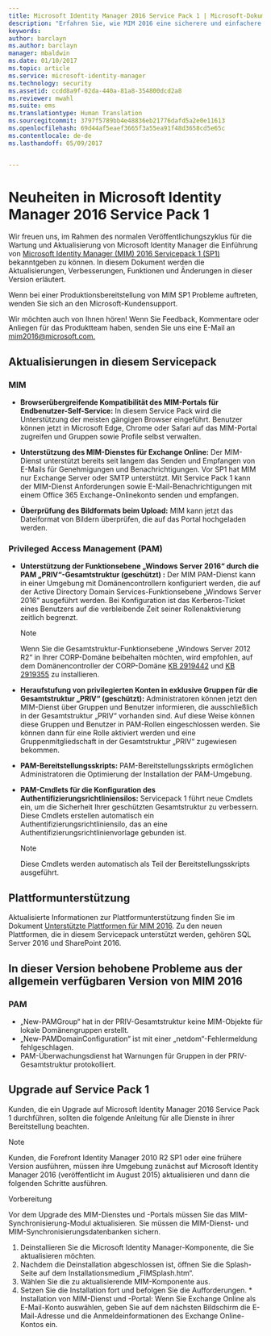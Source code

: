 ```yaml
---
title: Microsoft Identity Manager 2016 Service Pack 1 | Microsoft-Dokumentation
description: "Erfahren Sie, wie MIM 2016 eine sicherere und einfachere Erfahrung bei der Identitätsverwaltung in der Cloud und lokal bietet."
keywords: 
author: barclayn
ms.author: barclayn
manager: mbaldwin
ms.date: 01/10/2017
ms.topic: article
ms.service: microsoft-identity-manager
ms.technology: security
ms.assetid: ccdd8a9f-02da-440a-81a8-354800dcd2a8
ms.reviewer: mwahl
ms.suite: ems
ms.translationtype: Human Translation
ms.sourcegitcommit: 3797f5789bb4e48836eb21776dafd5a2e0e11613
ms.openlocfilehash: 69d44af5eaef3665f3a55ea91f48d3658cd5e65c
ms.contentlocale: de-de
ms.lasthandoff: 05/09/2017


---
```

# <a name="whats-new-for-microsoft-identity-manager-2016-service-pack-1"></a>Neuheiten in Microsoft Identity Manager 2016 Service Pack 1 #

Wir freuen uns, im Rahmen des normalen Veröffentlichungszyklus für die Wartung und Aktualisierung von Microsoft Identity Manager die Einführung von [Microsoft Identity Manager (MIM) 2016 Servicepack 1 (SP1)](https://msdn.microsoft.com/subscriptions/downloads/?fileid=70212#searchTerm=&Languages=en&PageSize=10&PageIndex=0&FileId=70212) bekanntgeben zu können. In diesem Dokument werden die Aktualisierungen, Verbesserungen, Funktionen und Änderungen in dieser Version erläutert.

Wenn bei einer Produktionsbereitstellung von MIM SP1 Probleme auftreten, wenden Sie sich an den Microsoft-Kundensupport.

Wir möchten auch von Ihnen hören! Wenn Sie Feedback, Kommentare oder Anliegen für das Produktteam haben, senden Sie uns eine E-Mail an [mim2016@microsoft.com.](mailto:mim2016@microsoft.com)



## <a name="updates-in-this-service-pack"></a>Aktualisierungen in diesem Servicepack #

### <a name="mim"></a>MIM

- **Browserübergreifende Kompatibilität des MIM-Portals für Endbenutzer-Self-Service:** In diesem Service Pack wird die Unterstützung der meisten gängigen Browser eingeführt. Benutzer können jetzt in Microsoft Edge, Chrome oder Safari auf das MIM-Portal zugreifen und Gruppen sowie Profile selbst verwalten.

- **Unterstützung des MIM-Dienstes für Exchange Online:** Der MIM-Dienst unterstützt bereits seit langem das Senden und Empfangen von E-Mails für Genehmigungen und Benachrichtigungen. Vor SP1 hat MIM nur Exchange Server oder SMTP unterstützt. Mit Service Pack 1 kann der MIM-Dienst Anforderungen sowie E-Mail-Benachrichtigungen mit einem Office 365 Exchange-Onlinekonto senden und empfangen.

- **Überprüfung des Bildformats beim Upload:** MIM kann jetzt das Dateiformat von Bildern überprüfen, die auf das Portal hochgeladen werden.

### <a name="privileged-access-managementpam"></a>Privileged Access Management (PAM)

- **Unterstützung der Funktionsebene „Windows Server 2016“ durch die PAM „PRIV“-Gesamtstruktur (geschützt) :** Der MIM PAM-Dienst kann in einer Umgebung mit Domänencontrollern konfiguriert werden, die auf der Active Directory Domain Services-Funktionsebene „Windows Server 2016“ ausgeführt werden. Bei Konfiguration ist das Kerberos-Ticket eines Benutzers auf die verbleibende Zeit seiner Rollenaktivierung zeitlich begrenzt.

    >[!Note]
    Wenn Sie die Gesamtstruktur-Funktionsebene „Windows Server 2012 R2“ in Ihrer CORP-Domäne beibehalten möchten, wird empfohlen, auf dem Domänencontroller der CORP-Domäne [KB 2919442](https://support.microsoft.com/en-us/kb/2919442) und [KB 2919355](https://support.microsoft.com/en-us/kb/2919355) zu installieren.

- **Heraufstufung von privilegierten Konten in exklusive Gruppen für die Gesamtstruktur „PRIV“ (geschützt):** Administratoren können jetzt den MIM-Dienst über Gruppen und Benutzer informieren, die ausschließlich in der Gesamtstruktur „PRIV“ vorhanden sind. Auf diese Weise können diese Gruppen und Benutzer in PAM-Rollen eingeschlossen werden.  Sie können dann für eine Rolle aktiviert werden und eine Gruppenmitgliedschaft in der Gesamtstruktur „PRIV“ zugewiesen bekommen.

- **PAM-Bereitstellungsskripts:** PAM-Bereitstellungsskripts ermöglichen Administratoren die Optimierung der Installation der PAM-Umgebung.

- **PAM-Cmdlets für die Konfiguration des Authentifizierungsrichtliniensilos:** Servicepack 1 führt neue Cmdlets ein, um die Sicherheit Ihrer geschützten Gesamtstruktur zu verbessern. Diese Cmdlets erstellen automatisch ein Authentifizierungsrichtliniensilo, das an eine Authentifizierungsrichtlinienvorlage gebunden ist.

    >[!Note]
    Diese Cmdlets werden automatisch als Teil der Bereitstellungsskripts ausgeführt.


## <a name="platform-support"></a>Plattformunterstützung
Aktualisierte Informationen zur Plattformunterstützung finden Sie im Dokument [Unterstützte Plattformen für MIM 2016](microsoft-identity-manager-2016-supported-platforms.md).  Zu den neuen Plattformen, die in diesem Servicepack unterstützt werden, gehören SQL Server 2016 und SharePoint 2016.

## <a name="issues-fixed-in-this-release-from-mim-2016-general-availability"></a>In dieser Version behobene Probleme aus der allgemein verfügbaren Version von MIM 2016

### <a name="pam"></a>PAM
- „New-PAMGroup“ hat in der PRIV-Gesamtstruktur keine MIM-Objekte für lokale Domänengruppen erstellt.
- „New-PAMDomainConfiguration“ ist mit einer „netdom“-Fehlermeldung fehlgeschlagen.
- PAM-Überwachungsdienst hat Warnungen für Gruppen in der PRIV-Gesamtstruktur protokolliert.

## <a name="how-to-upgrade-to-service-pack-1"></a>Upgrade auf Service Pack 1

Kunden, die ein Upgrade auf Microsoft Identity Manager 2016 Service Pack 1 durchführen, sollten die folgende Anleitung für alle Dienste in ihrer Bereitstellung beachten.

>[!Note]
>Kunden, die Forefront Identity Manager 2010 R2 SP1 oder eine frühere Version ausführen, müssen ihre Umgebung zunächst auf Microsoft Identity Manager 2016 (veröffentlicht im August 2015) aktualisieren und dann die folgenden Schritte ausführen.

Vorbereitung

Vor dem Upgrade des MIM-Dienstes und -Portals müssen Sie das MIM-Synchronisierung-Modul aktualisieren.
Sie müssen die MIM-Dienst- und MIM-Synchronisierungsdatenbanken sichern.

  1. Deinstallieren Sie die Microsoft Identity Manager-Komponente, die Sie aktualisieren möchten.
  2. Nachdem die Deinstallation abgeschlossen ist, öffnen Sie die Splash-Seite auf dem Installationsmedium „FIMSplash.htm“.
  3. Wählen Sie die zu aktualisierende MIM-Komponente aus.
  4. Setzen Sie die Installation fort und befolgen Sie die Aufforderungen.
    * Installation von MIM-Dienst und -Portal: Wenn Sie Exchange Online als E-Mail-Konto auswählen, geben Sie auf dem nächsten Bildschirm die E-Mail-Adresse und die Anmeldeinformationen des Exchange Online-Kontos ein.

